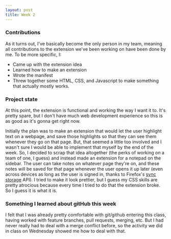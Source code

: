```yaml
---
layout: post
title: Week 2
---
```


### Contributions
As it turns out, I've basically become the only person in my team, meaning all contributions to the extension we've been working on have been done by me. To be more specific, I:
* Came up with the extension idea
* Learned how to make an extension 
* Wrote the manifest
* Threw together some HTML, CSS, and Javascript to make something that actually mostly works.

### Project state
At this point, the extension is functional and working the way I want it to. It's pretty spare, but I don't have much web development experience so this is as good as it's gonna get right now.

Initially the plan was to make an extension that would let the user highlight text on a webpage, and save those highlights so that they can see them whenever they go on that page. But, that seemed a little too involved and I wasn't sure I would be able to implement that myself by the end of the week. So, I decided to scrap that idea altogether (the perks of working on a team of one, I guess) and instead made an extension for a notepad on the sidebar. The user can take notes on whatever page they're on, and these notes will be saved for that page whenever the user opens it up later (even across devices as long as the user is signed in, thanks to Firefox's [sync storage](https://developer.mozilla.org/en-US/docs/Mozilla/Add-ons/WebExtensions/API/storage/sync) API). I tried to make it look prettier, but I guess my CSS skills are pretty atrocious because every time I tried to do that the extension broke. So I guess it is what it is.

### Something I learned about gitHub this week
I felt that I was already pretty comfortable with git/github entering this class, having worked with feature branches, pull requests, merging, etc. But I had never really had to deal with a merge conflict before, so the activity we did in class on Wednesday showed me how to deal with that.







